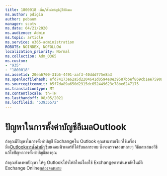 ```yaml
---
title: 1800018 เพิ่ม/ตั้งค่าบัญชีผู้ใช้อีเมล
ms.author: pdigia
author: pebaum
manager: scotv
ms.date: 04/21/2020
ms.audience: Admin
ms.topic: article
ms.service: o365-administration
ROBOTS: NOINDEX, NOFOLLOW
localization_priority: Normal
ms.collection: Adm_O365
ms.custom:
- "935"
- "1800018"
ms.assetid: 20ea6700-31b5-4491-aaf3-40ddd775e8a3
ms.openlocfilehash: efd74173e62a5d2204641d0594e0e39587bbef869cb1ee7590a3db824a705bd2
ms.sourcegitcommit: b5f7da89a650d2915dc652449623c78be6247175
ms.translationtype: MT
ms.contentlocale: th-TH
ms.lasthandoff: 08/05/2021
ms.locfileid: "53935572"
---
```

# <a name="problems-setting-up-an-email-account-in-outlook"></a>ปัญหาในการตั้งค่าบัญชีอีเมลOutlook

ถ้าคุณมีปัญหาในการตั้งค่าบัญชี Exchangeใน Outlook คุณสามารถเรียกใช้เครื่องมือ[Outlookการตั้งค่าบัญชี](https://aka.ms/SaRA-OutlookSetupProfile)บนคอมพิวเตอร์ที่ได้รับผลกระทบ ซึ่งจะตรวจสอบหลายๆ วิธีและเสนอวิธีแก้ไขปัญหาการตั้งค่าบัญชีของคุณ
  
ถ้าคุณยังคงพบปัญหา ให้ดู Outlookโปรไฟล์ใหม่โดยใช้ Exchangeการค้นหาอัตโนมัติ Exchange Online[กล่องจดหมาย](https://docs.microsoft.com/exchange/troubleshoot/outlook-profiles/cannot-set-up-profile-autodiscover)
  